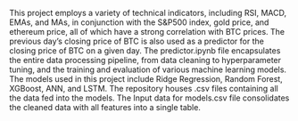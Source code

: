This project employs a variety of technical indicators, including RSI, MACD, EMAs, and MAs, in conjunction with the S&P500 index, gold price, and ethereum price, all of which have a strong correlation with BTC prices. The previous day’s closing price of BTC is also used as a predictor for the closing price of BTC on a given day.
The predictor.ipynb file encapsulates the entire data processing pipeline, from data cleaning to hyperparameter tuning, and the training and evaluation of various machine learning models. The models used in this project include Ridge Regression, Random Forest, XGBoost, ANN, and LSTM.
The repository houses .csv files containing all the data fed into the models. The Input data for models.csv file consolidates the cleaned data with all features into a single table.
